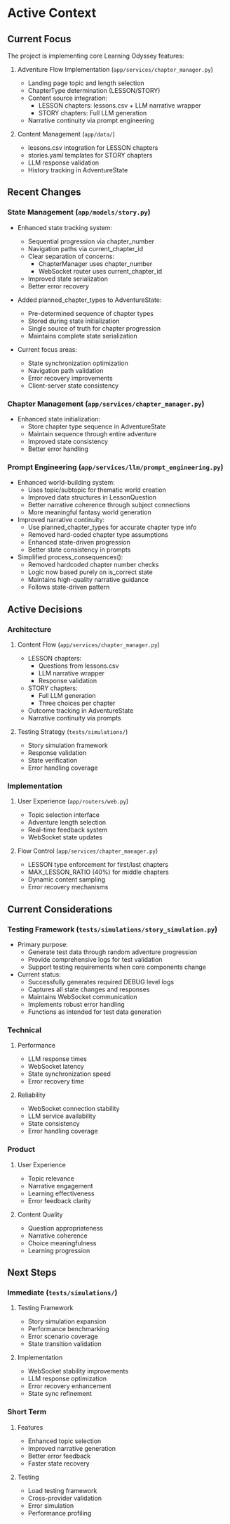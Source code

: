 # Active Context

## Current Focus
The project is implementing core Learning Odyssey features:

1. Adventure Flow Implementation (`app/services/chapter_manager.py`)
   - Landing page topic and length selection
   - ChapterType determination (LESSON/STORY)
   - Content source integration:
     - LESSON chapters: lessons.csv + LLM narrative wrapper
     - STORY chapters: Full LLM generation
   - Narrative continuity via prompt engineering

2. Content Management (`app/data/`)
   - lessons.csv integration for LESSON chapters
   - stories.yaml templates for STORY chapters
   - LLM response validation
   - History tracking in AdventureState

## Recent Changes

### State Management (`app/models/story.py`)
- Enhanced state tracking system:
  * Sequential progression via chapter_number
  * Navigation paths via current_chapter_id
  * Clear separation of concerns:
    - ChapterManager uses chapter_number
    - WebSocket router uses current_chapter_id
  * Improved state serialization
  * Better error recovery

- Added planned_chapter_types to AdventureState:
  * Pre-determined sequence of chapter types
  * Stored during state initialization
  * Single source of truth for chapter progression
  * Maintains complete state serialization

- Current focus areas:
  * State synchronization optimization
  * Navigation path validation
  * Error recovery improvements
  * Client-server state consistency

### Chapter Management (`app/services/chapter_manager.py`)
- Enhanced state initialization:
  * Store chapter type sequence in AdventureState
  * Maintain sequence through entire adventure
  * Improved state consistency
  * Better error handling

### Prompt Engineering (`app/services/llm/prompt_engineering.py`)
- Enhanced world-building system:
  * Uses topic/subtopic for thematic world creation
  * Improved data structures in LessonQuestion
  * Better narrative coherence through subject connections
  * More meaningful fantasy world generation
- Improved narrative continuity:
  * Use planned_chapter_types for accurate chapter type info
  * Removed hard-coded chapter type assumptions
  * Enhanced state-driven progression
  * Better state consistency in prompts
- Simplified process_consequences():
  * Removed hardcoded chapter number checks
  * Logic now based purely on is_correct state
  * Maintains high-quality narrative guidance
  * Follows state-driven pattern

## Active Decisions

### Architecture
1. Content Flow (`app/services/chapter_manager.py`)
   - LESSON chapters:
     * Questions from lessons.csv
     * LLM narrative wrapper
     * Response validation
   - STORY chapters:
     * Full LLM generation
     * Three choices per chapter
   - Outcome tracking in AdventureState
   - Narrative continuity via prompts

2. Testing Strategy (`tests/simulations/`)
   - Story simulation framework
   - Response validation
   - State verification
   - Error handling coverage

### Implementation
1. User Experience (`app/routers/web.py`)
   - Topic selection interface
   - Adventure length selection
   - Real-time feedback system
   - WebSocket state updates

2. Flow Control (`app/services/chapter_manager.py`)
   - LESSON type enforcement for first/last chapters
   - MAX_LESSON_RATIO (40%) for middle chapters
   - Dynamic content sampling
   - Error recovery mechanisms

## Current Considerations

### Testing Framework (`tests/simulations/story_simulation.py`)
- Primary purpose:
  * Generate test data through random adventure progression
  * Provide comprehensive logs for test validation
  * Support testing requirements when core components change
- Current status:
  * Successfully generates required DEBUG level logs
  * Captures all state changes and responses
  * Maintains WebSocket communication
  * Implements robust error handling
  * Functions as intended for test data generation

### Technical
1. Performance
   - LLM response times
   - WebSocket latency
   - State synchronization speed
   - Error recovery time

2. Reliability
   - WebSocket connection stability
   - LLM service availability
   - State consistency
   - Error handling coverage

### Product
1. User Experience
   - Topic relevance
   - Narrative engagement
   - Learning effectiveness
   - Error feedback clarity

2. Content Quality
   - Question appropriateness
   - Narrative coherence
   - Choice meaningfulness
   - Learning progression

## Next Steps

### Immediate (`tests/simulations/`)
1. Testing Framework
   - Story simulation expansion
   - Performance benchmarking
   - Error scenario coverage
   - State transition validation

2. Implementation
   - WebSocket stability improvements
   - LLM response optimization
   - Error recovery enhancement
   - State sync refinement

### Short Term
1. Features
   - Enhanced topic selection
   - Improved narrative generation
   - Better error feedback
   - Faster state recovery

2. Testing
   - Load testing framework
   - Cross-provider validation
   - Error simulation
   - Performance profiling
